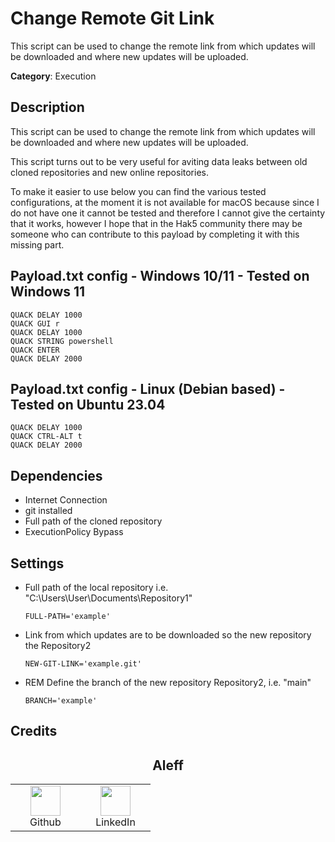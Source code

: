 # Change Remote Git Link

This script can be used to change the remote link from which updates will be downloaded and where new updates will be uploaded.

**Category**: Execution

## Description

This script can be used to change the remote link from which updates will be downloaded and where new updates will be uploaded.

This script turns out to be very useful for aviting data leaks between old cloned repositories and new online repositories.

To make it easier to use below you can find the various tested configurations, at the moment it is not available for macOS because since I do not have one it cannot be tested and therefore I cannot give the certainty that it works, however I hope that in the Hak5 community there may be someone who can contribute to this payload by completing it with this missing part.

## Payload.txt config - Windows 10/11 - Tested on Windows 11

  ```plaintext
  QUACK DELAY 1000
  QUACK GUI r
  QUACK DELAY 1000
  QUACK STRING powershell
  QUACK ENTER
  QUACK DELAY 2000
  ```

## Payload.txt config - Linux (Debian based) - Tested on Ubuntu 23.04

  ```plaintext
  QUACK DELAY 1000
  QUACK CTRL-ALT t
  QUACK DELAY 2000
  ```

## Dependencies

* Internet Connection
* git installed
* Full path of the cloned repository
* ExecutionPolicy Bypass

## Settings

- Full path of the local repository i.e. "C:\Users\User\Documents\Repository1"

  ```plaintext
  FULL-PATH='example'
  ```

- Link from which updates are to be downloaded so the new repository the Repository2

  ```plaintext
  NEW-GIT-LINK='example.git'
  ```

- REM Define the branch of the new repository Repository2, i.e. "main"

  ```plaintext
  BRANCH='example'
  ```

## Credits

<h2 align="center">Aleff</h2>
<div align=center>
<table>
  <tr>
    <td align="center" width="96">
      <a href="https://github.com/aleff-github">
        <img src=https://github.com/aleff-github/aleff-github/blob/main/img/github.png?raw=true width="48" height="48" />
      </a>
      <br>Github
    </td>
    <td align="center" width="96">
      <a href="https://www.linkedin.com/in/alessandro-greco-aka-aleff/">
        <img src=https://github.com/aleff-github/aleff-github/blob/main/img/linkedin.png?raw=true width="48" height="48" />
      </a>
      <br>LinkedIn
    </td>
  </tr>
</table>
</div>
